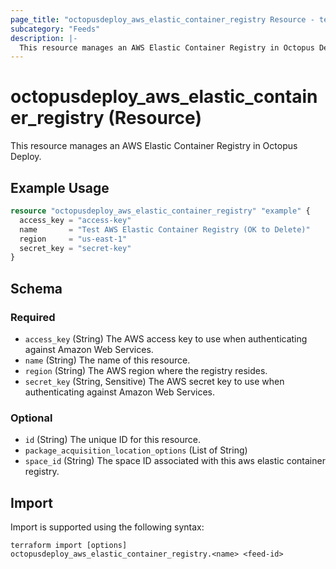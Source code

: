 ```yaml
---
page_title: "octopusdeploy_aws_elastic_container_registry Resource - terraform-provider-octopusdeploy"
subcategory: "Feeds"
description: |-
  This resource manages an AWS Elastic Container Registry in Octopus Deploy.
---
```


# octopusdeploy_aws_elastic_container_registry (Resource)

This resource manages an AWS Elastic Container Registry in Octopus Deploy.

## Example Usage

```terraform
resource "octopusdeploy_aws_elastic_container_registry" "example" {
  access_key = "access-key"
  name       = "Test AWS Elastic Container Registry (OK to Delete)"
  region     = "us-east-1"
  secret_key = "secret-key"
}
```
<!-- schema generated by tfplugindocs -->
## Schema

### Required

- `access_key` (String) The AWS access key to use when authenticating against Amazon Web Services.
- `name` (String) The name of this resource.
- `region` (String) The AWS region where the registry resides.
- `secret_key` (String, Sensitive) The AWS secret key to use when authenticating against Amazon Web Services.

### Optional

- `id` (String) The unique ID for this resource.
- `package_acquisition_location_options` (List of String)
- `space_id` (String) The space ID associated with this aws elastic container registry.

## Import

Import is supported using the following syntax:

```shell
terraform import [options] octopusdeploy_aws_elastic_container_registry.<name> <feed-id>
```
